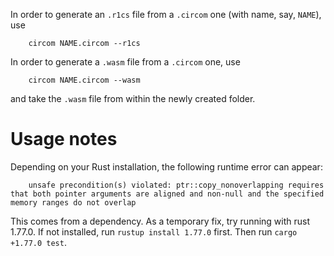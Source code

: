 
In order to generate an `.r1cs` file from a `.circom` one (with name, say, `NAME`), use
```
    circom NAME.circom --r1cs
```

In order to generate a `.wasm` file from a `.circom` one, use
```
    circom NAME.circom --wasm
```
and take the `.wasm` file from within the newly created folder.


# Usage notes

Depending on your Rust installation, the following runtime error can appear:

```
    unsafe precondition(s) violated: ptr::copy_nonoverlapping requires that both pointer arguments are aligned and non-null and the specified memory ranges do not overlap
```

This comes from a dependency. As a temporary fix, try running with rust 1.77.0. If not installed, run `rustup install 1.77.0` first. Then run `cargo +1.77.0 test`.
